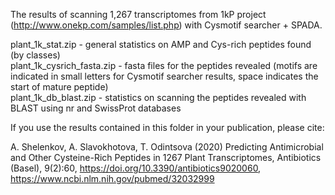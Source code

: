 The results of scanning 1,267 transcriptomes from 1kP project (http://www.onekp.com/samples/list.php) with Cysmotif searcher + SPADA.

plant_1k_stat.zip - general statistics on AMP and Cys-rich peptides found (by classes)<br>
plant_1k_cysrich_fasta.zip - fasta files for the peptides revealed (motifs are indicated in small letters for Cysmotif searcher results, space indicates the start of mature peptide)<br>
plant_1k_db_blast.zip - statistics on scanning the peptides revealed with BLAST using nr and SwissProt databases

If you use the results contained in this folder in your publication, please cite:

A. Shelenkov, A. Slavokhotova, T. Odintsova (2020) Predicting Antimicrobial and Other Cysteine-Rich Peptides in 1267 Plant Transcriptomes, Antibiotics (Basel), 9(2):60, https://doi.org/10.3390/antibiotics9020060, https://www.ncbi.nlm.nih.gov/pubmed/32032999
